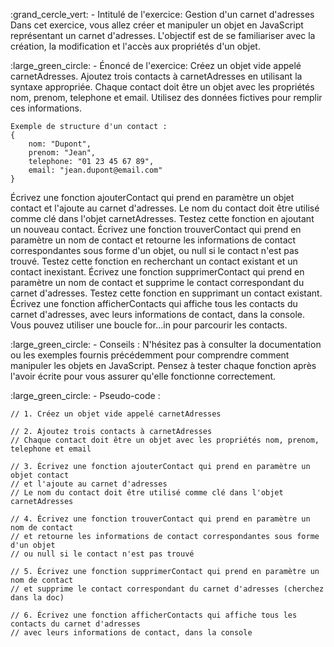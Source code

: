 :grand_cercle_vert: - Intitulé de l'exercice: Gestion d'un carnet d'adresses
Dans cet exercice, vous allez créer et manipuler un objet en JavaScript représentant un carnet d'adresses.
L'objectif est de se familiariser avec la création, la modification et l'accès aux propriétés d'un objet.

:large_green_circle: - Énoncé de l'exercice:
Créez un objet vide appelé carnetAdresses.
Ajoutez trois contacts à carnetAdresses en utilisant la syntaxe appropriée. Chaque contact doit être un objet avec les propriétés nom, prenom, telephone et email. Utilisez des données fictives pour remplir ces informations.

```
Exemple de structure d'un contact :
{ 
    nom: "Dupont", 
    prenom: "Jean", 
    telephone: "01 23 45 67 89",
    email: "jean.dupont@email.com" 
} 
```

Écrivez une fonction ajouterContact qui prend en paramètre un objet contact et l'ajoute au carnet d'adresses. Le nom du contact doit être utilisé comme clé dans l'objet carnetAdresses. Testez cette fonction en ajoutant un nouveau contact.
Écrivez une fonction trouverContact qui prend en paramètre un nom de contact et retourne les informations de contact correspondantes sous forme d'un objet, ou null si le contact n'est pas trouvé. Testez cette fonction en recherchant un contact existant et un contact inexistant.
Écrivez une fonction supprimerContact qui prend en paramètre un nom de contact et supprime le contact correspondant du carnet d'adresses. Testez cette fonction en supprimant un contact existant.
Écrivez une fonction afficherContacts qui affiche tous les contacts du carnet d'adresses, avec leurs informations de contact, dans la console. Vous pouvez utiliser une boucle for...in pour parcourir les contacts.

:large_green_circle: - Conseils :
N'hésitez pas à consulter la documentation ou les exemples fournis précédemment pour comprendre comment manipuler les objets en JavaScript.
Pensez à tester chaque fonction après l'avoir écrite pour vous assurer qu'elle fonctionne correctement.

:large_green_circle: - Pseudo-code :
```
// 1. Créez un objet vide appelé carnetAdresses

// 2. Ajoutez trois contacts à carnetAdresses
// Chaque contact doit être un objet avec les propriétés nom, prenom, telephone et email

// 3. Écrivez une fonction ajouterContact qui prend en paramètre un objet contact
// et l'ajoute au carnet d'adresses
// Le nom du contact doit être utilisé comme clé dans l'objet carnetAdresses

// 4. Écrivez une fonction trouverContact qui prend en paramètre un nom de contact
// et retourne les informations de contact correspondantes sous forme d'un objet
// ou null si le contact n'est pas trouvé

// 5. Écrivez une fonction supprimerContact qui prend en paramètre un nom de contact
// et supprime le contact correspondant du carnet d'adresses (cherchez dans la doc)

// 6. Écrivez une fonction afficherContacts qui affiche tous les contacts du carnet d'adresses
// avec leurs informations de contact, dans la console
```